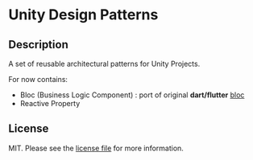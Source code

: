 # Unity Design Patterns

## Description

A set of reusable architectural patterns for Unity Projects.

For now contains:

- Bloc (Business Logic Component) : port of original **dart/flutter** [bloc](https://bloclibrary.dev/)
- Reactive Property 

## License

MIT. Please see the [license file](LICENSE) for more information.